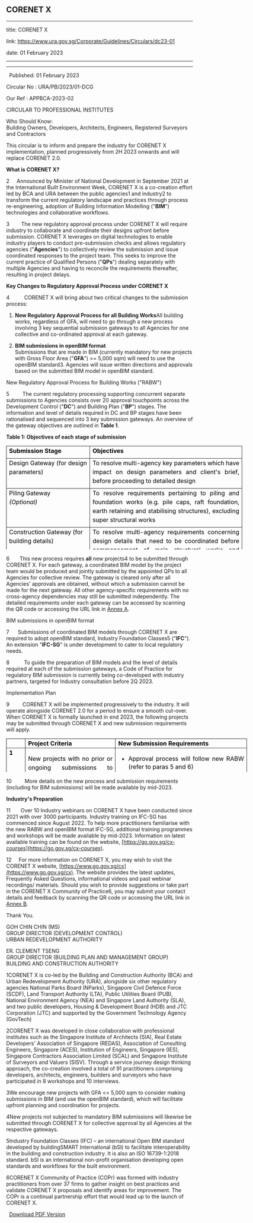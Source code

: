 ## CORENET X
---
title: CORENET X

link: https://www.ura.gov.sg/Corporate/Guidelines/Circulars/dc23-01

date: 01 February 2023

---

---------

  Published: 01 February 2023

Circular No : URA/PB/2023/01-DCG

Our Ref : APPBCA-2023-02

  

CIRCULAR TO PROFESSIONAL INSTITUTES

  

Who Should Know:  
Building Owners, Developers, Architects, Engineers, Registered Surveyors and Contractors

  
  

This circular is to inform and prepare the industry for CORENET X implementation, planned progressively from 2H 2023 onwards and will replace CORENET 2.0.

**What is CORENET X?**

2     Announced by Minister of National Development in September 2021 at the International Built Environment Week, CORENET X is a co-creation effort led by BCA and URA between the public agencies1 and industry2 to transform the current regulatory landscape and practices through process re-engineering, adoption of Building Information Modelling ("**BIM**") technologies and collaborative workflows.

3        The new regulatory approval process under CORENET X will require industry to collaborate and coordinate their designs upfront before submission. CORENET X leverages on digital technologies to enable industry players to conduct pre-submission checks and allows regulatory agencies ("**Agencies**") to collectively review the submission and issue coordinated responses to the project team. This seeks to improve the current practice of Qualified Persons ("**QPs**") dealing separately with multiple Agencies and having to reconcile the requirements thereafter, resulting in project delays.

**Key Changes to Regulatory Approval Process under CORENET X**

4          CORENET X will bring about two critical changes to the submission process:

1.  **New Regulatory Approval Process for all Building Works**All building works, regardless of GFA, will need to go through a new process involving 3 key sequential submission gateways to all Agencies for one collective and co-ordinated approval at each gateway.
    
2.  **BIM submissions in openBIM format**  
    Submissions that are made in BIM (currently mandatory for new projects with Gross Floor Area ("**GFA**") >= 5,000 sqm) will need to use the openBIM standard3. Agencies will issue written directions and approvals based on the submitted BIM model in openBIM standard.

New Regulatory Approval Process for Building Works ("RABW")

5         The current regulatory processing supporting concurrent separate submissions to Agencies consists over 20 approval touchpoints across the Development Control ("**DC**") and Building Plan ("**BP**") stages. The information and level of details required in DC and BP stages have been rationalised and sequenced into 3 key submission gateways. An overview of the gateway objectives are outlined in **Table 1**.

**Table 1: Objectives of each stage of submission**

<table border="1" cellspacing="0" cellpadding="0" width="606" style="width: 848px; margin-left: -0.25pt; border: none; height: 279.333px; top: 641.335px;"><tbody><tr><td valign="top" style="width: 157.5pt; padding: 0in 5.4pt; border-style: solid; border-width: 1pt; text-align: left;"><p style="margin: 0in; text-align: left; line-height: 150%;"><strong><span style="line-height: 150%; color: windowtext;">Submission Stage</span></strong></p></td><td valign="top" style="width: 297pt; padding: 0in 5.4pt; border-left: none; border-top-style: solid; border-right-style: solid; border-bottom-style: solid; text-align: left;"><p style="margin: 0in 0in 6pt; text-align: left; line-height: 150%;"><strong><span style="line-height: 150%; color: windowtext;">Objectives</span></strong></p></td></tr><tr><td valign="top" style="width: 157.5pt; padding: 0in 5.4pt; border-top: none; border-right-style: solid; border-bottom-style: solid; border-left-style: solid; text-align: left;"><p style="margin: 0in; text-align: justify; line-height: 150%;"><span style="line-height: 150%; color: windowtext;">Design Gateway (for design parameters)</span></p></td><td valign="top" style="width: 297pt; padding: 0in 5.4pt; border-top: none; border-left: none; border-right-style: solid; border-bottom-style: solid; text-align: justify;"><p style="margin: 0in 0in 6pt; line-height: 150%;"><span style="line-height: 150%; color: windowtext;">To resolve multi-agency key parameters which have impact on design parameters and client's brief, before proceeding to detailed design</span></p></td></tr><tr><td valign="top" style="width: 157.5pt; padding: 0in 5.4pt; border-top: none; border-right-style: solid; border-bottom-style: solid; border-left-style: solid; text-align: justify;"><p style="margin: 0in; text-align: left; line-height: 150%;"><span style="line-height: 150%; color: windowtext;">Piling Gateway</span></p><p style="margin: 0in; text-align: left; line-height: 150%;"><em><span style="line-height: 150%; color: windowtext;">(Optional)</span></em></p></td><td valign="top" style="width: 297pt; padding: 0in 5.4pt; border-top: none; border-left: none; border-right-style: solid; border-bottom-style: solid; text-align: justify;"><p style="margin: 0in 0in 6pt; line-height: 150%;"><span style="line-height: 150%; color: windowtext;">To resolve requirements pertaining to piling and foundation works (e.g. pile caps, raft foundation, earth retaining and stabilising structures), excluding super structural works</span></p></td></tr><tr><td valign="top" style="width: 157.5pt; padding: 0in 5.4pt; border-top: none; border-right-style: solid; border-bottom-style: solid; border-left-style: solid; text-align: justify;"><p style="margin: 0in; text-align: left; line-height: 150%;"><span style="line-height: 150%; color: windowtext;">Construction Gateway (for building details)</span></p></td><td valign="top" style="width: 297pt; padding: 0in 5.4pt; border-top: none; border-left: none; border-right-style: solid; border-bottom-style: solid; text-align: justify;"><p style="margin: 0in 0in 6pt; line-height: 150%;"><span style="line-height: 150%; color: windowtext;">To resolve multi-agency requirements concerning design details that need to be coordinated before commencement of main structural works and launch of sales</span></p></td></tr><tr><td valign="top" style="width: 157.5pt; padding: 0in 5.4pt; border-top: none; border-right-style: solid; border-bottom-style: solid; border-left-style: solid; text-align: justify;"><p style="margin: 0in; text-align: left; line-height: 150%;"><span style="line-height: 150%; color: windowtext;">Independent submissions</span></p><p style="margin: 0in; text-align: left; line-height: 150%;"><em><span style="line-height: 150%; color: windowtext;">(if applicable)</span></em></p></td><td valign="top" style="width: 297pt; padding: 0in 5.4pt; border-top: none; border-left: none; border-right-style: solid; border-bottom-style: solid; text-align: justify;"><p style="margin: 0in 0in 6pt; line-height: 150%;"><span style="line-height: 150%; color: windowtext;">To clear agency-specific requirements with no cross-agency dependencies e.g. structural submission of ancillary structures such as barriers/ claddings to BCA</span></p></td></tr><tr><td valign="top" style="width: 157.5pt; padding: 0in 5.4pt; border-top: none; border-right-style: solid; border-bottom-style: solid; border-left-style: solid; text-align: justify;"><p style="margin: 0in; line-height: 150%;"><span style="line-height: 150%; color: windowtext;">Completion Gateway (application for Temporary Occupation Permit ("<strong>TOP</strong>") / Certificate of Statutory Completion ("<strong>CSC</strong>")</span></p></td><td valign="top" style="width: 297pt; padding: 0in 5.4pt; border-top: none; border-left: none; border-right-style: solid; border-bottom-style: solid; text-align: left;"><p style="margin: 0in; line-height: 150%; text-align: justify;"><span style="line-height: 150%; color: windowtext;">To document "As-Built" plans and obtain Occupancy Permit/ Statutory Completion</span></p></td></tr></tbody></table>

6       This new process requires **all** new projects4 to be submitted through CORENET X. For each gateway, a coordinated BIM model by the project team would be produced and jointly submitted by the appointed QPs to all Agencies for collective review. The gateway is cleared only after all Agencies' approvals are obtained, without which a submission cannot be made for the next gateway. All other agency-specific requirements with no cross-agency dependencies may still be submitted independently. The detailed requirements under each gateway can be accessed by scanning the QR code or accessing the URL link in [Annex A](https://www.ura.gov.sg/-/media/Corporate/Guidelines/Development-control/Circulars/2023/Feb/dc23-01-Annex-A-and-B.pdf).

BIM submissions in openBIM format

7      Submissions of coordinated BIM models through CORENET X are required to adopt openBIM standard, Industry Foundation Classes5 ("**IFC**"). An extension "**IFC-SG**" is under development to cater to local regulatory needs.

8          To guide the preparation of BIM models and the level of details required at each of the submission gateways, a Code of Practice for regulatory BIM submission is currently being co-developed with industry partners, targeted for Industry consultation before 2Q 2023.

Implementation Plan

9         CORENET X will be implemented progressively to the industry. It will operate alongside CORENET 2.0 for a period to ensure a smooth cut-over. When CORENET X is formally launched in end 2023, the following projects may be submitted through CORENET X and new submission requirements will apply.

<table border="1" cellspacing="0" cellpadding="0" style="margin-left: -0.25pt; border: none; width: 849px; height: 89.6667px; top: 1175.83px;"><tbody><tr><td valign="top" style="width: 27pt; padding: 0in 5.4pt; border-style: solid; border-width: 1pt; text-align: left;"><p style="margin: 0in; line-height: 150%;"> </p></td><td valign="top" style="width: 171pt; padding: 0in 5.4pt; border-left: none; border-top-style: solid; border-right-style: solid; border-bottom-style: solid; text-align: left;"><p style="margin: 0in; line-height: 150%;"><strong><span style="line-height: 150%; color: windowtext;">Project Criteria</span></strong></p></td><td valign="top" style="width: 254.5pt; padding: 0in 5.4pt; border-left: none; border-top-style: solid; border-right-style: solid; border-bottom-style: solid; text-align: left;"><p style="margin: 0in; line-height: 150%;"><strong><span style="line-height: 150%; color: windowtext;">New Submission Requirements</span></strong></p></td></tr><tr><td valign="top" style="width: 27pt; padding: 0in 5.4pt; border-top: none; border-right-style: solid; border-bottom-style: solid; border-left-style: solid; text-align: left;"><p style="margin: 0in; line-height: 150%; text-align: justify;"><strong><span style="line-height: 150%; color: windowtext;">1</span></strong></p></td><td valign="top" style="width: 171pt; padding: 0in 5.4pt; border-top: none; border-left: none; border-right-style: solid; border-bottom-style: solid; text-align: justify;"><p style="margin-bottom: 0in; line-height: 150%;"><span style="line-height: 150%; color: windowtext;">New projects with no prior or ongoing submissions to Agencies</span></p></td><td valign="top" style="width: 254.5pt; padding: 0in 5.4pt; border-top: none; border-left: none; border-right-style: solid; border-bottom-style: solid; text-align: justify;"><ul style="list-style-type: disc;"><li><span style="line-height: 150%; color: windowtext;">Approval process will follow new RABW (refer to paras 5 and 6)</span></li></ul></td></tr><tr><td valign="top" style="width: 27pt; padding: 0in 5.4pt; border-top: none; border-right-style: solid; border-bottom-style: solid; border-left-style: solid; text-align: justify;"><p style="margin: 0in; line-height: 150%;"><strong><span style="line-height: 150%; color: windowtext;">2</span></strong></p></td><td valign="top" style="width: 171pt; padding: 0in 5.4pt; border-top: none; border-left: none; border-right-style: solid; border-bottom-style: solid; text-align: justify;"><p style="margin: 0in; line-height: 150%;"><span style="line-height: 150%; color: windowtext;">New projects submitting BIM plans (currently mandated for projects with GFA >= 5,000 sqm) with no prior or ongoing submissions to Agencies</span></p></td><td valign="top" style="width: 254.5pt; padding: 0in 5.4pt; border-top: none; border-left: none; border-right-style: solid; border-bottom-style: solid; text-align: left;"><ul style="list-style-type: disc;"><li style="text-align: justify;"><span style="line-height: 150%; color: windowtext;">Approval process will follow new RABW (refer to paras 5 and 6).</span></li><li style="text-align: justify;"><span style="line-height: 150%; color: windowtext;">BIM submission is required to adopt openBIM format (refer to paras 7 and 8)</span></li></ul></td></tr></tbody></table>

10         More details on the new process and submission requirements (including for BIM submissions) will be made available by mid-2023.

**Industry's Preparation**

11       Over 10 Industry webinars on CORENET X have been conducted since 2021 with over 3000 participants. Industry training on IFC-SG has commenced since August 2022. To help more practitioners familiarise with the new RABW and openBIM format IFC-SG, additional training programmes and workshops will be made available by mid-2023. Information on latest available training can be found on the website, [https://go.gov.sg/cx-courses](https://go.gov.sg/cx-courses).

12     For more information on CORENET X, you may wish to visit the CORENET X website, [https://www.go.gov.sg/cx](https://www.go.gov.sg/cx). The website provides the latest updates, Frequently Asked Questions, informational videos and past webinar recordings/ materials. Should you wish to provide suggestions or take part in the CORENET X Community of Practice6, you may submit your contact details and feedback by scanning the QR code or accessing the URL link in [Annex B](https://www.ura.gov.sg/-/media/Corporate/Guidelines/Development-control/Circulars/2023/Feb/dc23-01-Annex-A-and-B.pdf).

Thank You.  
  
GOH CHIN CHIN (MS)  
GROUP DIRECTOR (DEVELOPMENT CONTROL)  
URBAN REDEVELOPMENT AUTHORITY  
  
ER. CLEMENT TSENG  
GROUP DIRECTOR (BUILDING PLAN AND MANAGEMENT GROUP)  
BUILDING AND CONSTRUCTION AUTHORITY





1CORENET X is co-led by the Building and Construction Authority (BCA) and Urban Redevelopment Authority (URA), alongside six other regulatory agencies National Parks Board (NParks), Singapore Civil Defence Force (SCDF), Land Transport Authority (LTA), Public Utilities Board (PUB), National Environment Agency (NEA) and Singapore Land Authority (SLA), and two public developers, Housing & Development Board (HDB) and JTC Corporation (JTC) and supported by the Government Technology Agency (GovTech)

2CORENET X was developed in close collaboration with professional institutes such as the Singapore Institute of Architects (SIA), Real Estate Developers' Association of Singapore (REDAS), Association of Consulting Engineers, Singapore (ACES), Institution of Engineers, Singapore (IES), Singapore Contractors Association Limited (SCAL) and Singapore Institute of Surveyors and Valuers (SISV). Through a service journey design thinking approach, the co-creation involved a total of 91 practitioners comprising developers, architects, engineers, builders and surveyors who have participated in 8 workshops and 10 interviews.

[](file:///C:/Users/uraykaze/AppData/Local/Microsoft/Windows/INetCache/Content.Outlook/CX54S0H5/APPBCA-2023-02.docx#_ftnref3)3We encourage new projects with GFA <= 5,000 sqm to consider making submissions in BIM (and use the openBIM standard), which will facilitate upfront planning and coordination for projects.

[](file:///C:/Users/uraykaze/AppData/Local/Microsoft/Windows/INetCache/Content.Outlook/CX54S0H5/APPBCA-2023-02.docx#_ftnref4)4New projects not subjected to mandatory BIM submissions will likewise be submitted through CORENET X for collective approval by all Agencies at the respective gateways.

5Industry Foundation Classes (IFC) – an international Open BIM standard developed by buildingSMART International (bSI) to facilitate interoperability in the building and construction industry. It is also an ISO 16739-1:2018 standard. bSI is an international non-profit organisation developing open standards and workflows for the built environment.

[](file:///C:/Users/uraykaze/AppData/Local/Microsoft/Windows/INetCache/Content.Outlook/CX54S0H5/APPBCA-2023-02.docx#_ftnref6)6CORENET X Community of Practice (COPr) was formed with industry practitioners from over 37 firms to gather insight on best practices and validate CORENET X proposals and identify areas for improvement. The COPr is a continual partnership effort that would lead up to the launch of CORENET X.

  



  [Download PDF Version](https://www.ura.gov.sg/services/download_file.aspx?f={68F9B25E-AF46-4FBA-AC97-CC0231DB4088})

